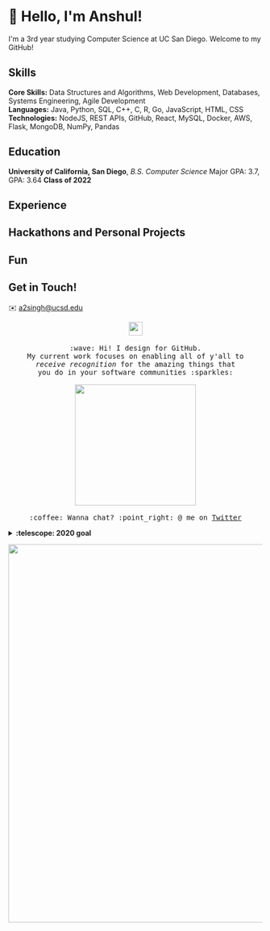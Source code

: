 # 👋 Hello, I'm Anshul!
I'm a 3rd year studying Computer Science at UC San Diego. Welcome to my GitHub!

## Skills
<b>Core Skills:</b> Data Structures and Algorithms, Web Development, Databases, Systems Engineering, Agile Development
<br>
<b>Languages:</b> Java, Python, SQL, C++, C, R, Go, JavaScript, HTML, CSS
<br>
<b>Technologies:</b> NodeJS, REST APIs, GitHub, React, MySQL, Docker, AWS, Flask, MongoDB, NumPy, Pandas

## Education
<b>University of California, San Diego</b>, <i>B.S. Computer Science</i>
Major GPA: 3.7, GPA: 3.64
<b>Class of 2022</b>


## Experience

## Hackathons and Personal Projects

## Fun

## Get in Touch!
✉️   a2singh@ucsd.edu

<p align="center">
  <img src="https://github.com/anshulsinghh/anshulsinghh/blob/master/dino.gif" width="27px">
  <br><br>
  <samp>
    :wave: Hi! I design for GitHub.
    <br>My current work focuses on enabling all of y'all to
      <br><em>receive recognition</em> for the amazing things that
    <br>you do in your software communities :sparkles:<br><br>
    <img src="https://i.imgur.com/kdKhgx6.gif" width="240px" align="center">
    <br><br>:coffee: Wanna chat? :point_right: @ me on <a href="https://twitter.com/pifafu">Twitter</a>
  </samp>
</p>

<details>
  <summary><b>:telescope: 2020 goal</b></summary>
  I want to make a little game this year.<br>I'm currently working on a small gameboy game with <a href="https://github.com/tfgrimes">@tfgrimes</a> using <a href="https://github.com/chrismaltby/gb-studio">GBStudio.dev</a>, which is an awesome game creator tool that makes it really easy to design a game if you're primarily focusing on the art and story (like myself). I'm hoping to print this on a cartridge when I'm done so you can actually experience it on a Gameboy!
</details>


<p align="center">
  <img src="https://github.com/anshulsinghh/anshulsinghh/blob/master/dino.gif" width="750px">
</p>
